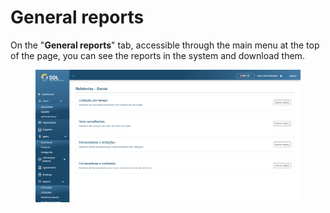 # General reports

On the "**General reports**" tab, accessible through the main menu at the top of the page, you can see the reports in the system and download them.

<figure><img src="../../../.gitbook/assets/gen-reports.png" alt=""><figcaption></figcaption></figure>
